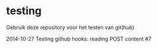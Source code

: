 # testing


Gebruik deze repository voor het testen van git(hub)

2014-10-27 Testing github hooks: reading POST content #7


 
